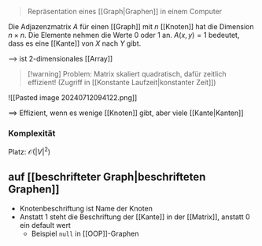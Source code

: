 > Repräsentation eines [[Graph|Graphen]] in einem Computer


Die Adjazenzmatrix $A$ für einen [[Graph]] mit $n$ [[Knoten]] hat die Dimension $n\times n$. Die Elemente nehmen die Werte $0$ oder $1$ an. $A(x, y) = 1$ bedeutet, dass es eine [[Kante]] von $X$ nach $Y$ gibt.

--> ist 2-dimensionales [[Array]]

> [!warning] Problem: Matrix skaliert quadratisch, dafür zeitlich effizient!
> (Zugriff in [[Konstante Laufzeit|konstanter Zeit]])

![[Pasted image 20240712094122.png]]

==> Effizient, wenn es wenige [[Knoten]] gibt, aber viele [[Kante|Kanten]]
### Komplexität
Platz: $\mathcal{O}(|V|^{2})$


## auf [[beschrifteter Graph|beschrifteten Graphen]]
- Knotenbeschriftung ist Name der Knoten
- Anstatt $1$ steht die Beschriftung der [[Kante]] in der [[Matrix]], anstatt $0$ ein default wert
	- Beispiel `null` in [[OOP]]-Graphen

